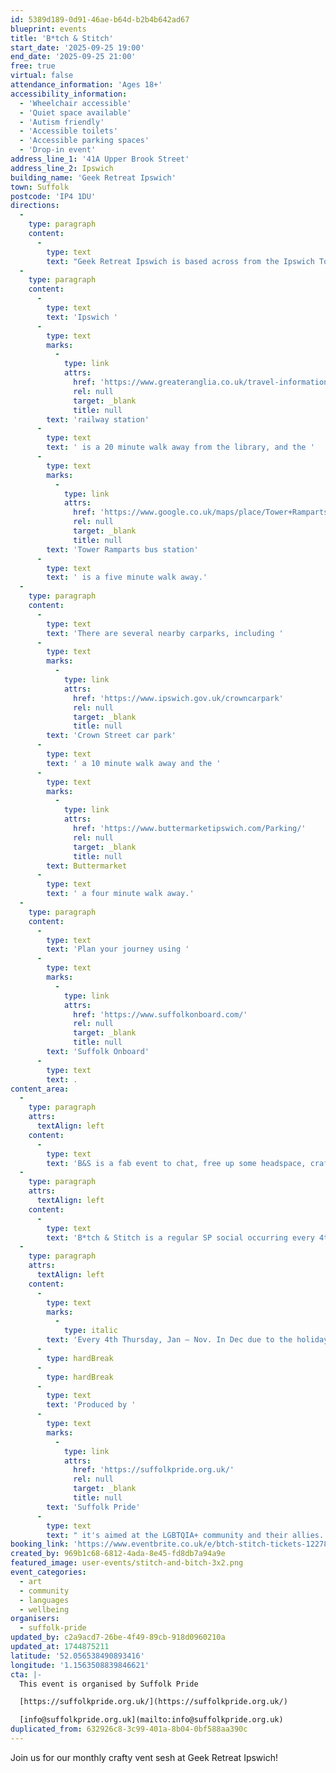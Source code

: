 ```yaml
---
id: 5389d189-0d91-46ae-b64d-b2b4b642ad67
blueprint: events
title: 'B*tch & Stitch'
start_date: '2025-09-25 19:00'
end_date: '2025-09-25 21:00'
free: true
virtual: false
attendance_information: 'Ages 18+'
accessibility_information:
  - 'Wheelchair accessible'
  - 'Quiet space available'
  - 'Autism friendly'
  - 'Accessible toilets'
  - 'Accessible parking spaces'
  - 'Drop-in event'
address_line_1: '41A Upper Brook Street'
address_line_2: Ipswich
building_name: 'Geek Retreat Ipswich'
town: Suffolk
postcode: 'IP4 1DU'
directions:
  -
    type: paragraph
    content:
      -
        type: text
        text: "Geek Retreat Ipswich is based across from the Ipswich Town Sainsbury's."
  -
    type: paragraph
    content:
      -
        type: text
        text: 'Ipswich '
      -
        type: text
        marks:
          -
            type: link
            attrs:
              href: 'https://www.greateranglia.co.uk/travel-information/station-information/ips'
              rel: null
              target: _blank
              title: null
        text: 'railway station'
      -
        type: text
        text: ' is a 20 minute walk away from the library, and the '
      -
        type: text
        marks:
          -
            type: link
            attrs:
              href: 'https://www.google.co.uk/maps/place/Tower+Ramparts+bus+station/@52.0590456,1.1530657,17z/data=!4m23!1m16!4m15!1m6!1m2!1s0x47d9a1d34396d717:0xe270c06e32b8a13f!2sTower+Ramparts+bus+station,+Ipswich!2m2!1d1.154715!2d52.059341!1m6!1m2!1s0x47d9a1d4b1ce6d1f:0xd66f77daa10f45b6!2sCounty+Library,+Northgate+St,+Ipswich+IP1+3DE!2m2!1d1.1565145!2d52.0587199!3e2!3m5!1s0x47d9a1d34396d717:0xe270c06e32b8a13f!8m2!3d52.059341!4d1.154715!16s%2Fg%2F1q67cvcv8?entry=ttu'
              rel: null
              target: _blank
              title: null
        text: 'Tower Ramparts bus station'
      -
        type: text
        text: ' is a five minute walk away.'
  -
    type: paragraph
    content:
      -
        type: text
        text: 'There are several nearby carparks, including '
      -
        type: text
        marks:
          -
            type: link
            attrs:
              href: 'https://www.ipswich.gov.uk/crowncarpark'
              rel: null
              target: _blank
              title: null
        text: 'Crown Street car park'
      -
        type: text
        text: ' a 10 minute walk away and the '
      -
        type: text
        marks:
          -
            type: link
            attrs:
              href: 'https://www.buttermarketipswich.com/Parking/'
              rel: null
              target: _blank
              title: null
        text: Buttermarket
      -
        type: text
        text: ' a four minute walk away.'
  -
    type: paragraph
    content:
      -
        type: text
        text: 'Plan your journey using '
      -
        type: text
        marks:
          -
            type: link
            attrs:
              href: 'https://www.suffolkonboard.com/'
              rel: null
              target: _blank
              title: null
        text: 'Suffolk Onboard'
      -
        type: text
        text: .
content_area:
  -
    type: paragraph
    attrs:
      textAlign: left
    content:
      -
        type: text
        text: 'B&S is a fab event to chat, free up some headspace, craft if you can and admire some pretty cool creatives. Fancy joining in? No skills needed. Any craft will do. Endless topics to rant about. This is your invitation to come along, solo or bring a friend for moral support.'
  -
    type: paragraph
    attrs:
      textAlign: left
    content:
      -
        type: text
        text: 'B*tch & Stitch is a regular SP social occurring every 4th Thursday of the month*.'
  -
    type: paragraph
    attrs:
      textAlign: left
    content:
      -
        type: text
        marks:
          -
            type: italic
        text: 'Every 4th Thursday, Jan – Nov. In Dec due to the holiday period, B&S occurs on the 3rd Thursday'
      -
        type: hardBreak
      -
        type: hardBreak
      -
        type: text
        text: 'Produced by '
      -
        type: text
        marks:
          -
            type: link
            attrs:
              href: 'https://suffolkpride.org.uk/'
              rel: null
              target: _blank
              title: null
        text: 'Suffolk Pride'
      -
        type: text
        text: " it's aimed at the LGBTQIA+ community and their allies. However, B&S is about providing a safe space to vent about your week/month, have a catch up, bit of a gossip and enjoy some crafting if you're capable. If you can respect the space, practice kindness and join in, you're welcome to drop by."
booking_link: 'https://www.eventbrite.co.uk/e/btch-stitch-tickets-1227831329559?utm-campaign=social&utm-content=attendeeshare&utm-medium=discovery&utm-term=listing&utm-source=cp&aff=ebdsshcopyurl'
created_by: 969b1c68-6812-4ada-8e45-fd8db7a94a9e
featured_image: user-events/stitch-and-bitch-3x2.png
event_categories:
  - art
  - community
  - languages
  - wellbeing
organisers:
  - suffolk-pride
updated_by: c2a9acd7-26be-4f49-89cb-918d0960210a
updated_at: 1744875211
latitude: '52.056538490893416'
longitude: '1.1563508839846621'
cta: |-
  This event is organised by Suffolk Pride

  [https://suffolkpride.org.uk/](https://suffolkpride.org.uk/)

  [info@suffolkpride.org.uk](mailto:info@suffolkpride.org.uk)
duplicated_from: 632926c8-3c99-401a-8b04-0bf588aa390c
---
```

Join us for our monthly crafty vent sesh at Geek Retreat Ipswich!